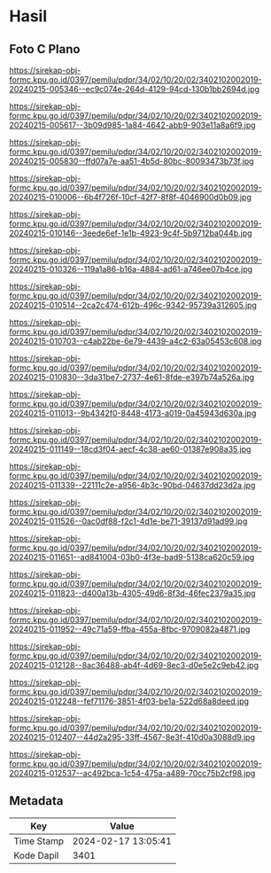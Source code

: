 # Hasil

## Foto C Plano

https://sirekap-obj-formc.kpu.go.id/0397/pemilu/pdpr/34/02/10/20/02/3402102002019-20240215-005346--ec9c074e-264d-4129-94cd-130b1bb2694d.jpg

https://sirekap-obj-formc.kpu.go.id/0397/pemilu/pdpr/34/02/10/20/02/3402102002019-20240215-005617--3b09d985-1a84-4642-abb9-903e11a8a6f9.jpg

https://sirekap-obj-formc.kpu.go.id/0397/pemilu/pdpr/34/02/10/20/02/3402102002019-20240215-005830--ffd07a7e-aa51-4b5d-80bc-80093473b73f.jpg

https://sirekap-obj-formc.kpu.go.id/0397/pemilu/pdpr/34/02/10/20/02/3402102002019-20240215-010006--6b4f726f-10cf-42f7-8f8f-4046900d0b09.jpg

https://sirekap-obj-formc.kpu.go.id/0397/pemilu/pdpr/34/02/10/20/02/3402102002019-20240215-010146--3eede6ef-1e1b-4923-9c4f-5b9712ba044b.jpg

https://sirekap-obj-formc.kpu.go.id/0397/pemilu/pdpr/34/02/10/20/02/3402102002019-20240215-010326--119a1a86-b16a-4884-ad61-a746ee07b4ce.jpg

https://sirekap-obj-formc.kpu.go.id/0397/pemilu/pdpr/34/02/10/20/02/3402102002019-20240215-010514--2ca2c474-612b-496c-9342-95739a312605.jpg

https://sirekap-obj-formc.kpu.go.id/0397/pemilu/pdpr/34/02/10/20/02/3402102002019-20240215-010703--c4ab22be-6e79-4439-a4c2-63a05453c608.jpg

https://sirekap-obj-formc.kpu.go.id/0397/pemilu/pdpr/34/02/10/20/02/3402102002019-20240215-010830--3da31be7-2737-4e61-8fde-e397b74a526a.jpg

https://sirekap-obj-formc.kpu.go.id/0397/pemilu/pdpr/34/02/10/20/02/3402102002019-20240215-011013--9b4342f0-8448-4173-a019-0a45943d630a.jpg

https://sirekap-obj-formc.kpu.go.id/0397/pemilu/pdpr/34/02/10/20/02/3402102002019-20240215-011149--18cd3f04-aecf-4c38-ae60-01387e908a35.jpg

https://sirekap-obj-formc.kpu.go.id/0397/pemilu/pdpr/34/02/10/20/02/3402102002019-20240215-011339--22111c2e-a956-4b3c-90bd-04637dd23d2a.jpg

https://sirekap-obj-formc.kpu.go.id/0397/pemilu/pdpr/34/02/10/20/02/3402102002019-20240215-011526--0ac0df88-f2c1-4d1e-be71-39137d91ad99.jpg

https://sirekap-obj-formc.kpu.go.id/0397/pemilu/pdpr/34/02/10/20/02/3402102002019-20240215-011651--ad841004-03b0-4f3e-bad9-5138ca620c59.jpg

https://sirekap-obj-formc.kpu.go.id/0397/pemilu/pdpr/34/02/10/20/02/3402102002019-20240215-011823--d400a13b-4305-49d6-8f3d-46fec2379a35.jpg

https://sirekap-obj-formc.kpu.go.id/0397/pemilu/pdpr/34/02/10/20/02/3402102002019-20240215-011952--49c71a59-ffba-455a-8fbc-9709082a4871.jpg

https://sirekap-obj-formc.kpu.go.id/0397/pemilu/pdpr/34/02/10/20/02/3402102002019-20240215-012128--8ac36488-ab4f-4d69-8ec3-d0e5e2c9eb42.jpg

https://sirekap-obj-formc.kpu.go.id/0397/pemilu/pdpr/34/02/10/20/02/3402102002019-20240215-012248--fef71176-3851-4f03-be1a-522d68a8deed.jpg

https://sirekap-obj-formc.kpu.go.id/0397/pemilu/pdpr/34/02/10/20/02/3402102002019-20240215-012407--44d2a295-33ff-4567-8e3f-410d0a3088d9.jpg

https://sirekap-obj-formc.kpu.go.id/0397/pemilu/pdpr/34/02/10/20/02/3402102002019-20240215-012537--ac492bca-1c54-475a-a489-70cc75b2cf98.jpg


## Metadata

| Key        | Value               |
| ---------- | ------------------- |
| Time Stamp | 2024-02-17 13:05:41 |
| Kode Dapil | 3401                |



